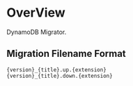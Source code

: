 # OverView
DynamoDB Migrator.

## Migration Filename Format

```shell
{version}_{title}.up.{extension}
{version}_{title}.down.{extension}
```